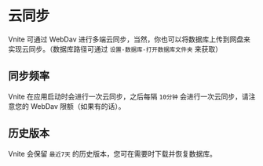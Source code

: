 # 云同步

Vnite 可通过 WebDav 进行多端云同步，当然，你也可以将数据库上传到网盘来实现云同步。（数据库路径可通过 `设置-数据库-打开数据库文件夹` 来获取）

## 同步频率

Vnite 在应用启动时会进行一次云同步，之后每隔 `10分钟` 会进行一次云同步，请注意您的 WebDav 限额（如果有的话）。

## 历史版本

Vnite 会保留 `最近7天` 的历史版本，您可在需要时下载并恢复数据库。
